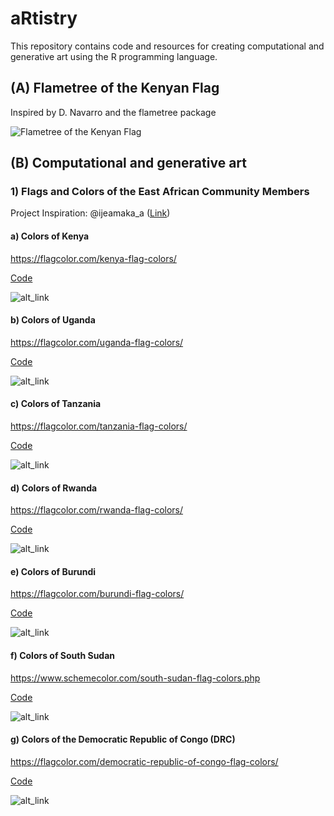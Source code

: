 # aRtistry

This repository contains code and resources for creating computational and generative art using the R programming language.

## (A) Flametree of the Kenyan Flag

Inspired by D. Navarro and the flametree package

![Flametree of the Kenyan Flag](images/flametree/flametree_2.png)

## (B) Computational and generative art

### 1) Flags and Colors of the East African Community Members

Project Inspiration: \@ijeamaka_a ([Link](https://ijeamaka.art/portfolio/radial_patterns/))

#### a) Colors of Kenya

<https://flagcolor.com/kenya-flag-colors/>

[Code](https://github.com/wokech/aRtistry/blob/main/R_scripts/generative_art_kenya.R)

![alt_link](https://github.com/wokech/aRtistry/blob/main/images/kenya/kenya_colors.png)

#### b) Colors of Uganda

<https://flagcolor.com/uganda-flag-colors/>

[Code](https://github.com/wokech/aRtistry/blob/main/R_scripts/generative_art_uganda.R)

![alt_link](https://github.com/wokech/aRtistry/blob/main/images/uganda/uganda_colors.png)

#### c) Colors of Tanzania

<https://flagcolor.com/tanzania-flag-colors/>

[Code](https://github.com/wokech/aRtistry/blob/main/R_scripts/generative_art_tanzania.R)

![alt_link](https://github.com/wokech/aRtistry/blob/main/images/tanzania/tanzania_colors.png)

#### d) Colors of Rwanda

<https://flagcolor.com/rwanda-flag-colors/>

[Code](https://github.com/wokech/aRtistry/blob/main/R_scripts/generative_art_rwanda.R)

![alt_link](https://github.com/wokech/aRtistry/blob/main/images/rwanda/rwanda_colors.png)

#### e) Colors of Burundi

<https://flagcolor.com/burundi-flag-colors/>

[Code](https://github.com/wokech/aRtistry/blob/main/R_scripts/generative_art_burundi.R)

![alt_link](https://github.com/wokech/aRtistry/blob/main/images/burundi/burundi_colors.png)

#### f) Colors of South Sudan

<https://www.schemecolor.com/south-sudan-flag-colors.php>

[Code](https://github.com/wokech/aRtistry/blob/main/R_scripts/generative_art_south_sudan.R)

![alt_link](https://github.com/wokech/aRtistry/blob/main/images/south_sudan/south_sudan_colors.png)

#### g) Colors of the Democratic Republic of Congo (DRC)

<https://flagcolor.com/democratic-republic-of-congo-flag-colors/>

[Code](https://github.com/wokech/aRtistry/blob/main/R_scripts/generative_art_dem_rep_congo.R)

![alt_link](https://github.com/wokech/aRtistry/blob/main/images/dem_rep_congo/dem_rep_congo_colors.png)
